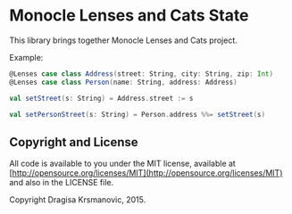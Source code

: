 # Monocle Lenses and Cats State

This library brings together Monocle Lenses and Cats project.

Example:

```scala
@Lenses case class Address(street: String, city: String, zip: Int)
@Lenses case class Person(name: String, address: Address)

val setStreet(s: String) = Address.street := s

val setPersonStreet(s: String) = Person.address %%= setStreet(s)

```

## Copyright and License

All code is available to you under the MIT license, available at [http://opensource.org/licenses/MIT](http://opensource.org/licenses/MIT) and also
in the LICENSE file.

Copyright Dragisa Krsmanovic, 2015.
